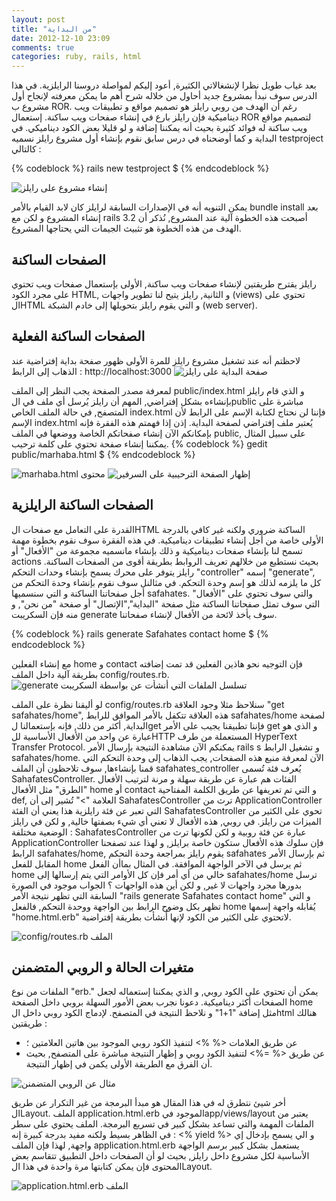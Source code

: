 ```yaml
---
layout: post
title: "من البداية"
date: 2012-12-10 23:09
comments: true
categories: ruby, rails, html
---
```

بعد غياب طويل نظرا لإنشغالاتي الكثيرة, أعود إليكم لمواصلة دروسنا الرايلزية. في هذا الدرس سوف نبدأ بمشروع جديد أحاول من خلاله شرح أهم ما يمكن معرفته لإنجاح أول مشروع ب ROR.
رغم أن الهدف من  روبي رايلز هو تصميم مواقع و تطبيقات ويب ديناميكية فإن رايلز بارع في إنشاء صفحات ويب ساكنة. إستعمال ROR لتصميم مواقع ويب ساكنة له فوائد كثيرة بحيث أنه يمكننا إضافة و لو قليلا بعض الكود ديناميكي.
في البداية و كما أوضحناه في درس سابق نقوم بإنشاء أول مشروع رايلز نسميه testproject كالتالي : 


{% codeblock %}
rails new testproject $
{% endcodeblock %}  

<img src="/images/.png" title="إنشاء مشروع على رايلز"/>

يمكن التنويه أنه في الإصدارات السابقة لرايلز كان لابد القيام بالأمر bundle install بعد إنشاء المشروع و لكن مع rails 3.2 أصبحت هذه الخطوة آلية عند المشروع, نُذكر أن الهدف من هذه الخطوة هو تثبيث الجيمات التي يحتاجها المشروع.



  الصفحات الساكنة
---------------------------
رايلز يقترح  طريقتين لإنشاء صفحات ويب ساكنة, الأولى بإستعمال صفحات ويب تحتوي على مجرد  الكود HTML, و الثانية, رايلز يتيح لنا تطوير واجهات (views) تحتوي على الHTML و التي يقوم رايلز بتحويلها إلى خادم الشبكة (web server).

الصفحات الساكنة الفعلية
---------------------------

لاحظتم أنه عند تشغيل مشروع رايلز للمرة الأولى ظهور صفحة بداية إفتراضية عند الذهاب إلى الرابط : http://localhost:3000
<img src="/images/.png" title=" صفحة البداية على رايلز"/>

لمعرفة مصدر الصفحة يجب النظر إلى الملف public/index.html و الذي قام رايلز بإنشاءه بشكل إفتراضي, المهم أن رايلز يُرسل أي ملف في الpublic مباشرة على المتصفح, في حالة الملف
 الخاص index.html فإننا لن نحتاج لكتابة الإسم على الرابط لأن الإسم index.html يُعتبر ملف إفتراضي لصفحة البداية. إذن إذا فهمتم هذه الفقرة فإنه بإمكانكم الآن إنشاء صفحاتكم الخاصة ووضعها في الملف public, على سبيل المثال يمكننا إنشاء صفحة تحتوي على كلمة ترحيب.
{% codeblock %}
gedit public/marhaba.html $
{% endcodeblock %}

<img src="/images/.png" title="marhaba.html محتوى"/>

<img src="/images/.png" title=" إظهار الصفحة الترحيبية على السرفير"/>

الصفحات الساكنة الرايلزية 
---------------------------

القدرة على التعامل مع صفحات الHTML الساكنة ضروري ولكنه غير كافي بالدرجة الأولى خاصة من أجل إنشاء تطبيقات ديناميكية. في هذه الفقرة سوف نقوم بخطوة مهمة تسمح لنا بإنشاء صفحات ديناميكية و ذلك بإنشاء مانسميه مجموعة من "الأفعال" أو actions بحيث نستطيع من خلالهم تعريف الروابط بطريقة أقوى من الصفحات الساكنة. رايلز يتوفر على محرك يسمح بإنشاء وحدات التحكم "controller" إسمه "generate", كل ما يلزمه لذلك هو إسم وحدة التحكم. في مثالنل سوف نقوم بإنشاء وحدة التحكم من أجل صفحاتنا الساكنة و التي سنسميها safahates. والتي سوف تحتوي على "الأفعال" التي سوف تمثل صفحاتنا الساكنة مثل صفحة "البداية","الإتصال" أو صفحة "من نحن", و منه فإن السكريبت generate سوف يأخذ لائحة من الأفعال لإنشاء صفحاتنا.

{% codeblock %}
rails generate Safahates contact home $
{% endcodeblock %}

مع إنشاء الفعلين home و contact فإن التوجيه نحو هاذين الفعلين قد تمت إضافته بطريقة آلية داخل الملف config/routes.rb.
<img src="/images/.png" title="generate تسلسل الملفات التي أنشأت عن بواسطة السكريبت "/>

لو أليقنا نظرة على الملف config/routes.rb سنلاحظ مثلا وجود العلاقة "get safahates/home", هذه العلاقة تتكفل بالأمر الموافق للرابط safahates/home لصفحة البداية, أكثر من ذلك, فإنه بإستعمالنا  لget فإننا تطبيقنا يجيب على الأمر get و الذي هو عبارة عن واحد من الأفعال الأساسية للHTTP المستعملة من طرف HyperText Transfer Protocol. يمكنكم الآن مشاهدة النتيجة بإرسال اﻷمر rails s و تشغيل الرابط safahates/home. الآن لمعرفة منبع هذه الصفحات, يجب الذهاب إلى وحدة التحكم التي قمنا بإنشاءها, سوف تلاحظون أن الملف safahates_controller يُعرف فئة تُسمى SahafatesController. الفئات هم عبارة عن طريقة سهلة و مرنة لترتيب الأفعال "الطرق" مثل الأفعال home  أو contact و التي تم تعريفها عن طريق الكلمة المفتاحية def, العلامة ">" تُشير إلى أن SahafatesController ترث من ApplicationController التي تعبر عن فئة رايلزية هذا يعني أن الفئة SahafatesController تحوي على الكثير من الميزات من رايلز. في روبي, هذه الأفعال لا تعني أي شيء بصفتها خالية, و لكن في رايلز الوضعية مختلفة : SahafatesController عبارة عن فئة روبية و لكن لكونها ترث من ApplicationController فإن سلوك هذه الأفعال ستكون خاصة برايلز, و لهذا عند تصفحنا الرابط safahates/home, يقوم رايلز بمراجعة وحدة التحكم safahates ثم بإرسال الأمر المقابل للفعل home ثم يرسل في الآخر الواجهة الموافقة. في المثال بماأن الفعل home خالي من أي أمر فإن كل الأوامر التي يتم إرسالها إلى safahates/home ترسل بدورها مجرد واجهات لا غير, و لكن أين هذه الواجهات ؟ الجواب موجود في الصورة السابقة التي تظهر نتيجة الأمر "rails generate Safahates contact home" و التي تظهر بكل وضوح الرابط  بين الواجهة ووحدة التحكم, فالفعل home يُقابله واجهة إسمها "home.html.erb" لاتحتوي على الكثير من الكود لإنها أُنشأت بطريقة إفتراضية.

<img src="/images/.png" title="config/routes.rb الملف "/>


 متغيرات الحالة و الروبي المتضمنن
---------------------------
الملفات من نوع "erb." يمكن أن تحتوي على الكود روبي, و الذي يمكننا إستعماله لجعل الصفحات أكثر ديناميكية. دعونا نجرب بعض الأمور السهلة بروبي داخل الصفحة  home مثل إضافة "1+1" و نلاحظ النتيجة في المتصفح. لإدماج الكود روبي داخل الhtml هنالك طريقتين :
- عن طريق العلامات <% %> لتنفيذ الكود روبي الموجود بين هاتين العلامتين ؛
- عن طريق  <% =%> لتنفيذ الكود روبي و إظهار النتيجة مباشرة على المتصفح, بحيث أن الفرق مع الطريقة الأولى يكمن في إظهار النتيجة.
<img src="/images/.png" title="مثال عن الروبي المتضمنن"/>

أخر شيئ نتطرق له في هذا المقال هو مبدأ البرمجة من غير التكرار عن طريق الLayout. الملف application.html.erb الموجود فيapp/views/layout يعتبر من الملفات المهمة والتي تساعد بشكل كبير في تسريع البرمجة. الملف يحتوي على سطر في الظاهر بسيط ولكنه مفيد بدرجة كبيرة إنه :   <% yield %> و الي يسمح بإدخال إي واجهة, لهذا فإن الملف application.html.erb يستعمل بشكل كبير برسم الواجهة الأساسية لكل مشروع داخل رايلز, بحيث لو أن الصفحات داخل التطبيق تتقاسم بعض المحتوى فإن يمكن كتابتها مرة واحدة في هذا الLayout.

<img src="/images/.png" title="application.html.erb الملف"/>

